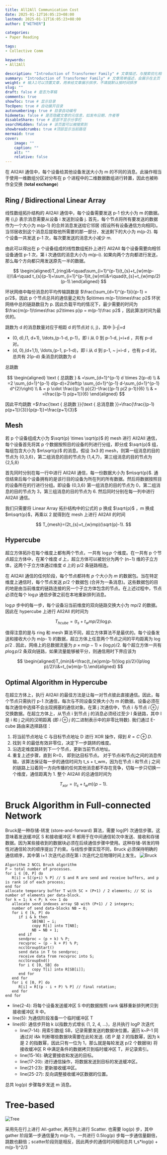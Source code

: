 ```yaml
---
title: All2All Communication Cost
date: 2025-01-12T16:05:23+08:00
lastmod: 2025-01-12T16:05:23+08:00
author: ["WITHER"]

categories:
- Paper Reading

tags:
- Collective Comm

keywords:
- All2All

description: "Introduction of Transformer Family" # 文章描述，与搜索优化相关
summary: "Introduction of Transformer Family" # 文章简单描述，会展示在主页
weight: # 输入1可以顶置文章，用来给文章展示排序，不填就默认按时间排序
slug: ""
draft: false # 是否为草稿
comments: true
showToc: true # 显示目录
TocOpen: true # 自动展开目录
autonumbering: true # 目录自动编号
hidemeta: false # 是否隐藏文章的元信息，如发布日期、作者等
disableShare: true # 底部不显示分享栏
searchHidden: false # 该页面可以被搜索到
showbreadcrumbs: true #顶部显示当前路径
mermaid: true
cover:
    image: ""
    caption: ""
    alt: ""
    relative: false
---
```

在 All2All 通信中，每个设备给其他设备发送大小为 m 的不同的消息。此操作相当于使用一维数组分区对分布在 p 个进程中的二维数据数组进行转置，因此也被称作全交换 (**total exchange**)

## Ring / Bidirectional Linear Array

线性数组拓扑结构的 All2All 通信中，每个设备需要发送 p-1 份大小为 m 的数据。用 {i,j} 表示消息需要从设备 i 发送到设备 j. 首先，每个节点将所有要发送的数据作为一个大小为 m(p-1) 的合并消息发送给它邻居 (假设所有设备通信方向相同)。当邻居收到这个消息后提取他所需要的那一部分，发送剩下的大小为 m(p-2). 每个设备一共发送 p-1 次，每次要发送的消息大小减少 m.

由此可以得出在 p 个设备组成的线性数组拓扑上进行 All2All 每个设备需要向相邻设备通信 p-1 次，第 i 次通信的消息大小为 m(p-i). 如果向两个方向都进行发送，那么每个方向都只用发送原先一半的数据。


$$
\begin{aligned}T_{ring}&=\quad\sum_{i=1}^{p-1}(t_{s}+t_{w}m(p-i))\\&=\quad t_{s}(p-1)+\sum_{i=1}^{p-1}it_{w}m\\&=\quad(t_{s}+t_{w}mp/2)(p-1).\end{aligned}
$$


环状网络中每份消息的平均传输跳数是 $\frac{\sum_{d=1}^{p-1}i}{p-1} = p/2$，因此 p 个节点总共的通信量之和为  $p\times m(p-1)\times\frac p2$  环状网络中总的链路数目为 p. 因此负载平均的情况下，最少需要的时间为 $\frac{m(p-1)\times\frac p2\times p}p = m(p-1)\frac p2$ ，因此算法时间为最优的。

跳数为 d 的消息数量对应于相距 d 的节点对 (i, j)，其中 |i-j|=d 
- (0, d),(1, d+1), \ldots,(p-1-d, p-1)，即 i 从 0 到 p-1-d, j=i+d ，共有 p-d 对。
- (d, 0),(d+1,1), \ldots,(p-1, p-1-d)，即  i  从  d  到  p-1, ~ j=i-d  ，也有 p-d 对。
总共有 2(p-d) 条消息的跳数为 d

总跳数

$$
\begin{aligned}
\text { 总跳数 } & =\sum_{d=1}^{p-1} d \times 2(p-d) \\
& =2 \sum_{d=1}^{p-1} d(p-d)=2\left(p \sum_{d=1}^{p-1} d-\sum_{d=1}^{p-1} d^{2}\right) \\
& = p \cdot \frac{(p-1) p}{2}-\frac{(p-1) p(2 p-1)}{6} \\
& = =\frac{(p-1) p(p+1)}{6}
\end{aligned}
$$

因此平均跳数 =$\frac{\text { 总跳数 }}{\text { 总消息数 }}=\frac{\frac{(p-1) p(p+1)}{3}}{p(p-1)}=\frac{p+1}{3}$

## Mesh

若 p 个设备组成大小为 $\sqrt{p} \times \sqrt{p}$ 的 mesh 进行 All2All 通信，每个设备首先将其 p 个数据按照目的设备的列进行分组，即分成 $\sqrt{p}$ 组，每组包含大小为 $m\sqrt{p}$ 的消息。假设 3x3 的 mesh，则第一组消息的目的节点为 {0,3,6}，第二组消息的目的节点为 {1,4,7}，第三组消息的目的节点为 {2,5,8}

首先同时分别在每一行中进行 All2All 通信，每一份数据大小为 $m\sqrt{p}$. 通信结束后每个设备拥有的是该行目的设备为所在列的所有数据。然后将数据按照目的设备所在的行进行分组。即设备 {0,3,6} 第一组消息的目的节点为 0，第二组消息的目的节点为 3，第三组消息的目的节点为 6. 然后同时分别在每一列中进行 All2All 通信。

我们只需要将 Linear Array 拓扑结构中的公式的 p 换成 $\sqrt{p}$ ，m 换成 $m\sqrt{p}$，再乘以 2 就得到在 mesh 上进行 All2All 的时间

$$
T_{mesh}=(2t_{s}+t_{w}mp)(\sqrt{p}-1).
$$

## Hypercube

超立方体拓扑在每个维度上都有两个节点，一共有 $\log{p}$ 个维度。在一共有 p 个节点超立方体中，在某个维度 $d$ 上，超立方体可以被划分为两个 (n−1) 维的子立方体，这两个子立方体通过维度 d 上的 p/2 条链路相连。

在 All2All 通信的任何阶段，每个节点都持有 $p$ 个大小为 $m$ 的数据包。当在特定维度上通信时，每个节点发送 $p/2$ 个数据包 (合并为一条消息)。这些数据包的目的地是由当前维度的链路连接的另一个子立方体包含的节点。在上述过程中，节点必须在每个 $\log{p}$ 通信步骤之前在本地重新排列消息。

$\log{p}$ 步中的每一步，每个设备沿当前维度的双向链路交换大小为 mp/2 的数据。因此在 hypercube 上进行 All2All 的时间为

$$
T_{hcube}=(t_{s}+t_{w}mp/2)\log p.
$$


值得注意的是与 ring 和 mesh 算法不同，超立方体算法不是最优的。每个设备发送和接收大小为 m(p- 1) 的数据，超立方体上任意两个节点之间的平均距离为 $\log{p}/2$ . 因此，网络上的总数据流量为 $p\times m(p - 1)\times(\log{p})/2$. 每个超立方体一共有 $p\log{p}/2$  条双向链路，如果流量能够被平分，则通信用时下界应该为

$$
\begin{aligned}T_{min}&=\frac{t_{w}pm(p-1)(\log p)/2}{(p\log p)/2}\\&=t_{w}m(p-1).\end{aligned}
$$

## Optimal Algorithm in Hypercube

在超立方体上，执行 All2All 的最佳方法是让每一对节点彼此直接通信。因此，每个节点只需执行 p-1 次通信，每次与不同设备交换大小为 m 的数据。设备必须在每次通信中选择不会出现拥塞的通信对象。在第 j 次通信中，节点 i 与节点 $i \oplus j$ 交换数据。在超立方体上，从节点 i 到节点 j 的消息必须经过至少 l 条链路，其中 l 是 i 和 j 之间的汉明距离 (即 $i \oplus j$ 的二进制表示中的非零比特数). 我们通过 E-cube 路由来选择路径：

1. 将当前节点地址 C 与目标节点地址 D 进行 XOR 操作，得到 $R=C\oplus D$.
2. 找到 R 的最低有效非零位，决定下一步跳转的维度。
3. 沿选定维度跳转到下一个节点，更新当前节点地址。
4. 重复上述步骤，直到 R=0， 即到达目标节点。
   对于节点i和节点j之间的消息传输，该算法保证每一步的通信时间为 t_s + t_wm，因为在节点 i 和节点 j 之间的链路上沿着同一方向传播的任何其他消息都不存在竞争，切每一步只切换一个维度，通信距离为 1. 整个 All2All 的总通信时间为

$$T_{xor}=(t_{s}+t_{w}m)(p-1).$$


# Bruck Algorithm in Full-connected Network

Bruck是一种存储-转发 (store-and-forward) 算法，需要 log(P) 次通信步骤。这意味着发送缓冲区 S 和接收缓冲区 R 都用于在中间通信轮次中发送、接收和存储数据。因为某些接收到的数据块必须在后续通信步骤中使用。这种存储-转发的特性对通信轮次的顺序提出了约束。与线性步骤实现不同，Bruck 必须保持明确的通信顺序，其中第 i+1 次迭代必须在第 i 次迭代之后物理时间上发生。
![Bruck](https://note.youdao.com/yws/api/personal/file/WEB1b5aaffb71ec91ead2f725d9249728f1?method=download&shareKey=e4eea75f3b72f77982d47b17590c24b3 "Bruck")

```plaintext {linenos=true}
Algorithm 2 NCCL Bruck algorithm
P ← total number of processes.
for i ∈ [0, P] do
   R[i] = S[(p+i) % P] // S and R are send and receive buffers, and p is rank id of each process;
end for
allocate temporary buffer T with SC × (P+1) / 2 elements; // SC is number of elements per data-block.
for k = 1; k < P; k <<= 1 do
   allocate send indexes array SB with (P+1) / 2 integers;
   number of send data-blocks NB ← 0;
   for i ∈ [k, P] do
      if i & k then
            SB[NB] ← i;
            copy R[i] into T[NB];
            NB ← NB + 1;
      end if
      sendproc ← (p + k) % P;
      recvproc ← (p - k + P) % P;
      ncclGroupStart()
      send data in T to sendproc;
      receive data from recvproc into S;
      ncclGroupEnd()
      for i ∈ [0, SB] do
            copy T[i] into R[SB[i]];
      end for
   end for
   for i ∈ [0, P] do
      R[i] = R[(p - i + P) % P] // final rotation;
   end for
end for
```
- line(2-4): 将每个设备发送缓冲区 S 中的数据按照 rank 偏移重新排列拷贝到接收缓冲区 R 中。
- line(5): 为通信阶段准备一个临时缓冲区 T
- line(6): 通信步开始 k 以指数方式增长 (1, 2, 4, ...)，总共执行 logP 次迭代
  - line(7-14): 用索引数组 SB，记录需要发送的数据块位置。遍历 k~P-1 同通过对 i&k 判断哪些数据块需要在此轮发送. (若 P 是 2 的指数幂，因为 k 是 2 的指数幂，因此只有一位为 1，那么就是每轮发送 p/2 个数据块) 将接收缓冲区 R 中满足条件的数据拷贝到临时缓冲区 T，并记录索引。
  - line(15-16): 确定要接收和发送的目标。
  - line(17-20): 进行通信操作，将数据发送到目标的发送缓冲区。
  - line(21-23): 更新接收缓冲区。
  - line(25-27): 反向调整接收缓冲区数据的位置。

总共 log(p) 步骤每步发送 m 消息。

# Tree-based 

![Tree](https://note.youdao.com/yws/api/personal/file/WEB6ed5f5f2681e4f2c3a57bfb7b901515a?method=download&shareKey=7aafd92596dbc981100138525e0f6d09 "Tree")

采用先在行上进行 All-gather, 再在列上进行 Scatter. 也需要 log(p) 步，其中 gather 阶段第一步通信量为 m(p-1)，一共进行 0.5log(p) 步每一步通信量翻倍，跳数也翻倍；scatter阶段则是相反，因此两步的通信时间相同总共 t_s*log(p) + m(p-1)^2/3